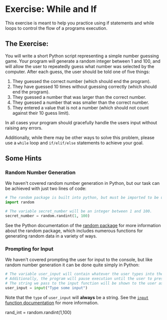 # Exercise: While and If

This exercise is meant to help you practice using if statements and while loops to control the flow of a programs execution.

## The Exercise:

You will write a short Python script representing a simple number guessing game. Your program will generate a random integer between 1 and 100, and will allow the user to repeatedly guess what number was selected by the computer. After each guess, the user should be told one of five things:

1. They guessed the correct number (which should end the program).
2. They have guessed 10 times without guessing correctly (which should end the program).
3. They guessed a number that was larger than the correct number.
4. They guessed a number that was smaller than the correct number.
5. They entered a value that is not a number (which should not count against their 10 guess limit).

In all cases your program should gracefully handle the users input without raising any errors.

Additionally, while there may be other ways to solve this problem, please use a `while` loop and `if/elif/else` statements to achieve your goal.

## Some Hints

### Random Number Generation

We haven't covered random number generation in Python, but our task can be achieved with just two lines of code:

```python
# The random package is built into python, but must be imported to be used.
import random

# The variable secret_number will be an integer between 1 and 100.
secret_number = random.randint(1, 100)
```

See the Python documentation of the [random package](https://docs.python.org/3/library/random.html) for more information about the random package, which includes numerous functions for generating random data in a variety of ways.

### Prompting for Input

We haven't covered prompting the user for input to the console, but like random number generation it can be done quite simply in Python:

```python
# The variable user_input will contain whatever the user types into the console.
# Additionally, the program will pause execution until the user to presses the enter key.
# The string we pass to the input function will be shown to the user as a prompt
user_input = input("Type some input")
```

Note that the `type` of `user_input` will **always** be a string. See the [`input` function documentation](https://docs.python.org/3/library/functions.html#input) for more information.


rand_int = random.randint(1,100)
